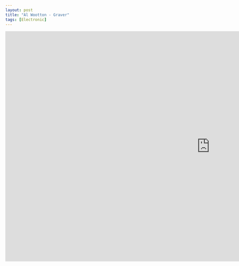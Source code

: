 ```yaml
---
layout: post
title: "Al Wootton - Graver"
tags: [Electronic]
---
```


<div class="embed-responsive embed-responsive-16by9">
    <iframe width="1280" height="720" src="https://www.youtube.com/embed/d5jyBUm0nIA" frameborder="0" allow="autoplay; encrypted-media" allowfullscreen></iframe>
</div>
